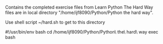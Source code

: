 Contains the completed exercise files from Learn Python The Hard Way
files are in local directory "/home/ijf8090/Python/Python the hard way".

Use shell script ~/hard.sh to get to this directory

#!/usr/bin/env bash
cd /home/ijf8090/Python/Python\ the\ hard\ way
exec bash
